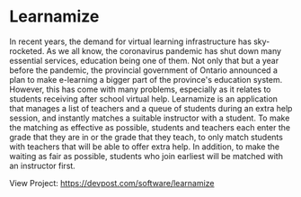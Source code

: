 # Learnamize

In recent years, the demand for virtual learning infrastructure has sky-rocketed. As we all know, the coronavirus pandemic has shut down many essential services, education being one of them. Not only that but a year before the pandemic, the provincial government of Ontario announced a plan to make e-learning a bigger part of the province's education system. However, this has come with many problems, especially as it relates to students receiving after school virtual help. Learnamize is an application that manages a list of teachers and a queue of students during an extra help session, and instantly matches a suitable instructor with a student. To make the matching as effective as possible, students and teachers each enter the grade that they are in or the grade that they teach, to only match students with teachers that will be able to offer extra help. In addition, to make the waiting as fair as possible, students who join earliest will be matched with an instructor first. 

View Project: https://devpost.com/software/learnamize